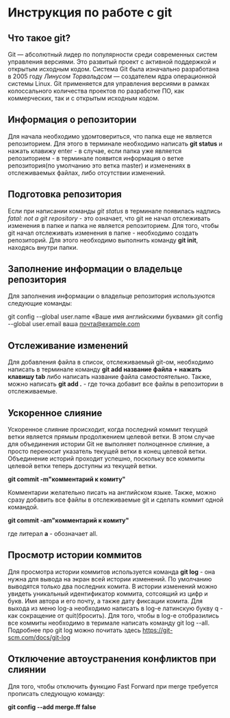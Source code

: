 # Инструкция по работе с git

## Что такое git?

Git — абсолютный лидер по популярности среди современных систем управления версиями. Это развитый проект с активной поддержкой и открытым исходным кодом. Система Git была изначально разработана в 2005 году *Линусом Торвальдсом* — создателем ядра операционной системы Linux. Git применяется для управления версиями в рамках колоссального количества проектов по разработке ПО, как коммерческих, так и с открытым исходным кодом.

## Информация о репозитории

Для начала необходимо удомтовериться, что папка еще не является репозиторием. Для этого в терминале необходимо написать **git status** и нажать клавижу enter - в случае, если папка уже является репозиторием - в терминале появится информация о ветке репозитория(по умолчанию это ветка master) и изменениях в отслеживаемых файлах, либо отсутствии изменений.


## Подготовка репозитория

Если при написании команды *git status* в терминале появилась надпись *fatal: not a git repository* - это означает, что git не начал отслеживать изменения в папке и папка не является репозиторием.
Для того, чтобы git начал отслеживать изменения в папке - необходимо создать репозиторий. Для этого необходимо выполнить команду **git init**, находясь внутри папки.

## Заполнение информации о владельце репозитория

Для заполнения информации о владельце репозитория используются следующие команды:

 git config --global user.name «Ваше имя английскими буквами»
 git config --global user.email ваша почта@example.com 

## Отслеживание изменений 

Для добавления файла в список, отслеживаемый git-ом, необходимо написать в терминале команду **git add название файла + нажать клавишу tab** либо написать название файла самостоятельно. Также, можно написать **git add .** - где точка добавит все файлы в репозитории в отслеживаемые.

## Ускоренное слияние

Ускоренное слияние происходит, когда последний коммит текущей ветки является прямым продолжением целевой ветки. В этом случае для объединения истории Git не выполняет полноценное слияние, а просто переносит указатель текущей ветки в конец целевой ветки. Объединение историй проходит успешно, поскольку все коммиты целевой ветки теперь доступны из текущей ветки. 

**git commit -m"комментарий к комиту"**

Комментарии желательно писать на английском языке.
Также, можно сразу добавить все файлы в отслеживаемые git и сделать коммит одной командой. 

**git commit -am"комментарий к комиту"**

где литерал **a** - обозначает all. 

## Просмотр истории коммитов

Для просмотра истории коммитов используется команда **git log** - она нужна для вывода на экран всей истории изменений. По умолчанию выводятся только два последних комита. В истории изменений можно увидеть уникальный идентификатор коммита, сотсоящий из цифр и букв. Имя автора и его почту, а также дату фиксации комита. Для выхода из меню log-а необходимо написать в log-е латинскую букву q - как сокращение от quit(бросить). Для того, чтобы в log-е отобразились все коммиты необходимо в теримале написать команду git log --all. Подробнее про git log можно почитать здесь https://git-scm.com/docs/git-log

## Отключение автоустранения конфликтов при слиянии

Для того, чтобы отключить функцию Fast Forward при merge требуется прописать следующую команду:

**git config --add merge.ff false**